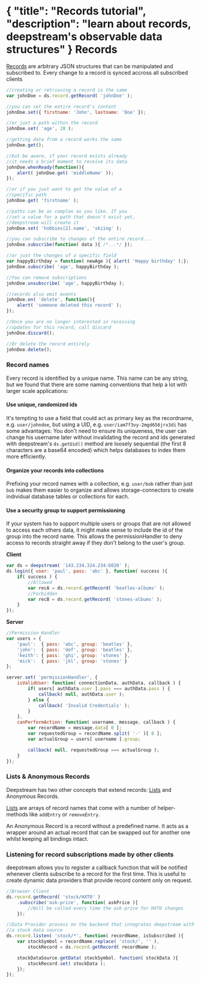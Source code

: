 {
	"title": "Records tutorial",
	"description": "learn about records, deepstream's observable data structures"
}
Records
==============================
[Records](docs/record.html) are arbitrary JSON structures that can be manipulated and subscribed to. Every change to a record is synced accross all subscribed clients

```javascript
//creating or retrieving a record is the same
var johnDoe = ds.record.getRecord( 'johnDoe' );

//you can set the entire record's content
johnDoe.set({ firstname: 'John', lastname: 'Doe' });

//or just a path within the record
johnDoe.set( 'age', 28 );

//getting data from a record works the same
johnDoe.get();

//but be aware, if your record exists already
//it needs a brief moment to receive its data
johnDoe.whenReady(function(){
	alert( johnDoe.get( 'middleName' ));
});

//or if you just want to get the value of a
//specific path
johnDoe.get( 'firstname' );

//paths can be as complex as you like. If you
//set a value for a path that doesn't exist yet,
//deepstream will create it
johnDoe.set( 'hobbies[2].name', 'skiing' );

//you can subscribe to changes of the entire record...
johnDoe.subscribe(function( data ){ /*...*/ });

//or just the changes of a specific field
var happyBirthday = function( newAge ){ alert( 'Happy birthday' );};
johnDoe.subscribe( 'age', happyBirthday );

//You can remove subscriptions
johnDoe.unsubscribe( 'age', happyBirthday );

//records also emit events
johnDoe.on( 'delete', function(){
	alert( 'someone deleted this record' );
});

//Once you are no longer interested in receiving
//updates for this record, call discard
johnDoe.discard();

//Or delete the record entirely
johnDoe.delete();
```

### Record names
Every record is identified by a unique name. This name can be any string, but we found that there are some naming conventions that help a lot with larger scale applications:

#### Use unique, randomized ids
It's tempting to use a field that could act as primary key as the recordname, e.g. `user/johndoe`, but using a UID, e.g. `user/iam7f3vy-2mgd656jrx3di` has some advantages: You don't need to ensure its uniqueness, the user can change his username later without invalidating the record and ids generated with deepstream's `ds.getUid()` method are loosely sequential (the first 8 characters are a base64 encoded) which helps databases to index them more efficiently.

#### Organize your records into collections
Prefixing your record names with a collection, e.g. `user/bob` rather than just `bob` makes them easier to organize and allows storage-connectors to create individual database tables or collections for each.

#### Use a security group to support permissioning
If your system has to support multiple users or groups that are not allowed to access each others data, it might make sense to include the id of the group into the record name. This allows the permissionHandler to deny access to records straight away if they don't belong to the user's group.

**Client**

```javascript
var ds = deepstream( '143.234.324.234:6020' );
ds.login({ user: 'paul', pass: 'abc' }, function( success ){
	if( success ) {
		//Allowed
		var recA = ds.record.getRecord( 'beatles-albums' );
		//Forbidden
		var recB = ds.record.getRecord( 'stones-albums' );
	}
});
```

**Server**

```javascript
//Permission Handler
var users = {
	'paul':  { pass: 'abc', group: 'beatles' },
	'john':  { pass: 'def', group: 'beatles' },
	'keith': { pass: 'ghi', group: 'stones' },
	'mick':  { pass: 'jkl', group: 'stones' }
};

server.set( 'permissionHandler', {
	isValidUser: function( connectionData, authData, callback ) {
		if( users[ authData.user ].pass === authData.pass ) {
			callback( null, authData.user );
		} else {
			callback( 'Invalid Credentials' );
		}
	},
	canPerformAction: function( username, message, callback ) {
		var recordName = message.data[ 0 ];
		var requestedGroup = recordName.split( '-' )[ 0 ];
		var actualGroup = users[ username ].group;

		callback( null, requestedGroup === actualGroup );
	}
});
```

### Lists & Anonymous Records
Deepstream has two other concepts that extend records: <a href="lists.html">Lists</a> and Anonymous Records.

<a href="lists.html">Lists</a> are arrays of record names that come with a number of helper-methods like `addEntry` or `removeEntry`. 

An Anonymous Record is a record without a predefined name. It
acts as a wrapper around an actual record that can be swapped out for another one whilst keeping all bindings intact.

### Listening for record subscriptions made by other clients
deepstream allows you to register a callback function that will be notified whenever clients subscribe to a record for the first time. This is useful to create dynamic data providers that provide record content only on request.

```javascript
//Browser Client
ds.record.getRecord( 'stock/HXTO' )
	.subscribe('ask-price', function( askPrice ){
		//Will be called every time the ask-price for HXTO changes
	});

//Data Provider process on the backend that integrates deepstream with
//a stock data source
ds.record.listen( 'stock/*', function( recordName, isSubscribed ){
	var stockSymbol = recordName.replace( 'stock/', '' ),
		stockRecord = ds.record.getRecord( recordName );

	stockDataSource.getData( stockSymbol. function( stockData ){
		stockRecord.set( stockData );
	});
});
```